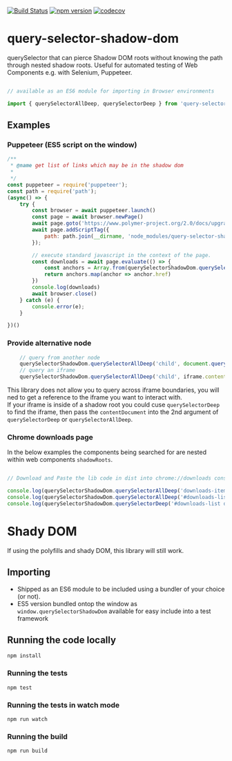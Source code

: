[![Build Status](https://travis-ci.org/Georgegriff/query-selector-shadow-dom.svg?branch=master)](https://travis-ci.org/Georgegriff/query-selector-shadow-dom)  [![npm version](https://badge.fury.io/js/query-selector-shadow-dom.svg)](https://badge.fury.io/js/query-selector-shadow-dom) [![codecov](https://codecov.io/gh/Georgegriff/query-selector-shadow-dom/branch/master/graph/badge.svg)](https://codecov.io/gh/Georgegriff/query-selector-shadow-dom)
# query-selector-shadow-dom
querySelector that can pierce Shadow DOM roots without knowing the path through nested shadow roots. Useful for automated testing of Web Components e.g. with Selenium, Puppeteer.


```javascript

// available as an ES6 module for importing in Browser environments

import { querySelectorAllDeep, querySelectorDeep } from 'query-selector-shadow-dom';

```

## Examples

### Puppeteer (ES5 script on the window)
```javascript
/**
 * @name get list of links which may be in the shadow dom
 *
 */
const puppeteer = require('puppeteer');
const path = require('path');
(async() => {
    try {
        const browser = await puppeteer.launch()
        const page = await browser.newPage()
        await page.goto('https://www.polymer-project.org/2.0/docs/upgrade')
        await page.addScriptTag({
            path: path.join(__dirname, 'node_modules/query-selector-shadow-dom/dist/querySelectorShadowDom.js')
        });

        // execute standard javascript in the context of the page.
        const downloads = await page.evaluate(() => {
            const anchors = Array.from(querySelectorShadowDom.querySelectorAllDeep('a'))
            return anchors.map(anchor => anchor.href)
        })
        console.log(downloads)
        await browser.close()
    } catch (e) {
        console.error(e);
    }

})()
```
### Provide alternative node
```javascript
    // query from another node
    querySelectorShadowDom.querySelectorAllDeep('child', document.querySelector('#startNode'));
    // query an iframe
    querySelectorShadowDom.querySelectorAllDeep('child', iframe.contentDocument);
```

This library does not allow you to query across iframe boundaries, you will ned to get a reference to the iframe you want to interact with. </br>
If your iframe is inside of a shadow root you could cuse `querySelectorDeep` to find the iframe, then pass the `contentDocument` into the 2nd argument of `querySelectorDeep` or `querySelectorAllDeep`.


### Chrome downloads page


In the below examples the components being searched for are nested within web components `shadowRoots`.

```javascript

// Download and Paste the lib code in dist into chrome://downloads console to try it out :)

console.log(querySelectorShadowDom.querySelectorAllDeep('downloads-item:nth-child(4) #remove'));
console.log(querySelectorShadowDom.querySelectorAllDeep('#downloads-list .is-active a[href^="https://"]'));
console.log(querySelectorShadowDom.querySelectorDeep('#downloads-list div#title-area + a'));

```


# Shady DOM
If using the polyfills and shady DOM, this library will still work.

## Importing
- Shipped as an ES6 module to be included using a bundler of your choice (or not).
- ES5 version bundled ontop the window as `window.querySelectorShadowDom` available for easy include into a test framework

## Running the code locally
`npm install`
### Running the tests
`npm test`
### Running the tests in watch mode
`npm run watch`

### Running the build
`npm run build`

